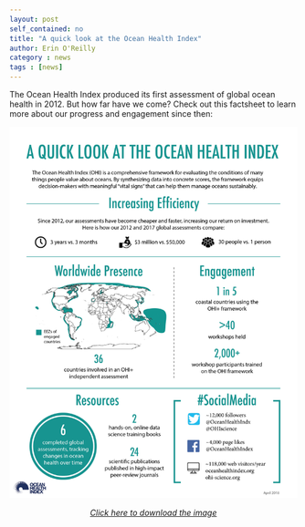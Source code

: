 ```yaml
---
layout: post
self_contained: no
title: "A quick look at the Ocean Health Index"
author: Erin O'Reilly
category : news 
tags : [news]
---
```

The Ocean Health Index produced its first assessment of global ocean health in 2012. But how far have we come? Check out this factsheet to learn more about our progress and engagement since then: 

<center><img src="../assets/blog_images/OHI_ByTheNumbers.jpg" width="960px">

[*Click here to download the image*](https://github.com/OHI-Science/ohi-science.github.io/raw/master/assets/blog_images/OHI_ByTheNumbers.jpg)
